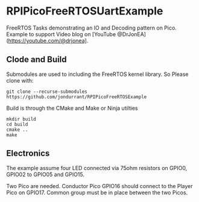# RPIPicoFreeRTOSUartExample
FreeRTOS Tasks demonstrating an IO and Decoding pattern on Pico. Example to support Video blog on [YouTube @DrJonEA](https://youtube.com/@drjonea].

## Clode and Build
Submodules are used to including the FreeRTOS kernel library. So Please clone with:
```
git clone --recurse-submodules https://github.com/jondurrant/RPIPicoFreeRTOSExample
```
Build is through the CMake and Make or Ninja utilties
```
mkdir build
cd build
cmake ..
make
```


## Electronics
The example assume four LED connected via 75ohm resistors on GPIO0,  GPIO02 to GPIO05 and GPIO15.

Two Pico are needed. Conductor Pico GPIO16 should connect to the Player Pico on GPIO17. Common group must be in place between the two Picos.
